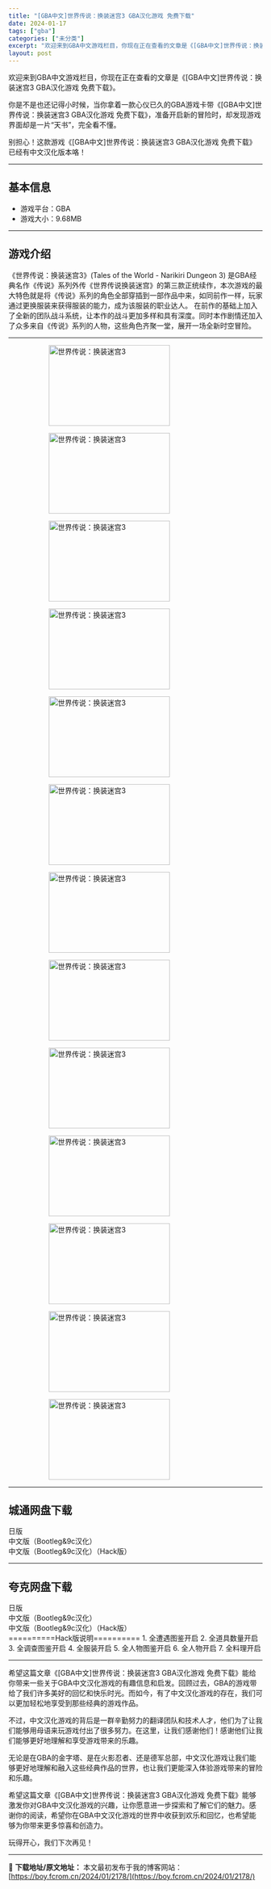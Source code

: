 ```yaml
---
title: "[GBA中文]世界传说：换装迷宫3 GBA汉化游戏 免费下载"
date: 2024-01-17
tags: ["gba"]
categories: ["未分类"]
excerpt: "欢迎来到GBA中文游戏栏目，你现在正在查看的文章是《[GBA中文]世界传说：换装迷宫3 GBA汉化游戏 免费下载》。 你是不是也还记得小时候，当你拿着一款心仪已久的GBA游戏卡带《[GBA中文]世界传说：换装迷宫3 GBA汉化游戏 免费下载》，准备开启新的冒险时，却发现游戏界面却是一片“天书”，完全&hellip;"
layout: post
---
```


欢迎来到GBA中文游戏栏目，你现在正在查看的文章是《[GBA中文]世界传说：换装迷宫3 GBA汉化游戏 免费下载》。

你是不是也还记得小时候，当你拿着一款心仪已久的GBA游戏卡带《[GBA中文]世界传说：换装迷宫3 GBA汉化游戏 免费下载》，准备开启新的冒险时，却发现游戏界面却是一片“天书”，完全看不懂。

别担心！这款游戏《[GBA中文]世界传说：换装迷宫3 GBA汉化游戏 免费下载》已经有中文汉化版本咯！ <hr><h2>&#22522;&#26412;&#20449;&#24687;</h2> <ul><li>&#28216;&#25103;&#24179;&#21488;&#65306;GBA</li><li>&#28216;&#25103;&#22823;&#23567;&#65306;9.68MB</li></ul><hr><h2>&#28216;&#25103;&#20171;&#32461;</h2> &#12298;&#19990;&#30028;&#20256;&#35828;&#65306;&#25442;&#35013;&#36855;&#23467;3&#12299;(Tales of the World - Narikiri Dungeon 3) &#26159;GBA&#32463;&#20856;&#21517;&#20316;&#12298;&#20256;&#35828;&#12299;&#31995;&#21015;&#22806;&#20256;&#12298;&#19990;&#30028;&#20256;&#35828;&#25442;&#35013;&#36855;&#23467;&#12299;&#30340;&#31532;&#19977;&#27454;&#27491;&#32479;&#32493;&#20316;&#65292;&#26412;&#27425;&#28216;&#25103;&#30340;&#26368;&#22823;&#29305;&#33394;&#23601;&#26159;&#23558;&#12298;&#20256;&#35828;&#12299;&#31995;&#21015;&#30340;&#35282;&#33394;&#20840;&#37096;&#31359;&#25554;&#21040;&#19968;&#37096;&#20316;&#21697;&#20013;&#26469;&#65292;&#22914;&#21516;&#21069;&#20316;&#19968;&#26679;&#65292;&#29609;&#23478;&#36890;&#36807;&#26356;&#25442;&#26381;&#35013;&#26469;&#33719;&#24471;&#26381;&#35013;&#30340;&#33021;&#21147;&#65292;&#25104;&#20026;&#35813;&#26381;&#35013;&#30340;&#32844;&#19994;&#36798;&#20154;&#12290;  &#22312;&#21069;&#20316;&#30340;&#22522;&#30784;&#19978;&#21152;&#20837;&#20102;&#20840;&#26032;&#30340;&#22242;&#38431;&#25112;&#26007;&#31995;&#32479;&#65292;&#35753;&#26412;&#20316;&#30340;&#25112;&#26007;&#26356;&#21152;&#22810;&#26679;&#21644;&#20855;&#26377;&#28145;&#24230;&#12290;&#21516;&#26102;&#26412;&#20316;&#21095;&#24773;&#36824;&#21152;&#20837;&#20102;&#20247;&#22810;&#26469;&#33258;&#12298;&#20256;&#35828;&#12299;&#31995;&#21015;&#30340;&#20154;&#29289;&#65292;&#36825;&#20123;&#35282;&#33394;&#40784;&#32858;&#19968;&#22530;&#65292;&#23637;&#24320;&#19968;&#22330;&#20840;&#26032;&#26102;&#31354;&#20882;&#38505;&#12290; <hr><figure><figure><img loading="lazy" decoding="async" width="240" height="160" data-id="2608" src="https://boy.fcrom.cn/wp-content/uploads/2024/01/20240116_65a63e02f2b3c.png" title="&#19990;&#30028;&#20256;&#35828;&#65306;&#25442;&#35013;&#36855;&#23467;3-1" alt="世界传说：换装迷宫3"></figure><figure><img loading="lazy" decoding="async" width="240" height="160" data-id="2609" src="https://boy.fcrom.cn/wp-content/uploads/2024/01/20240116_65a63e0328c02.png" title="&#19990;&#30028;&#20256;&#35828;&#65306;&#25442;&#35013;&#36855;&#23467;3-2" alt="世界传说：换装迷宫3"></figure><figure><img loading="lazy" decoding="async" width="240" height="160" data-id="2610" src="https://boy.fcrom.cn/wp-content/uploads/2024/01/20240116_65a63e034d84d.png" title="&#19990;&#30028;&#20256;&#35828;&#65306;&#25442;&#35013;&#36855;&#23467;3-3" alt="世界传说：换装迷宫3"></figure><figure><img loading="lazy" decoding="async" width="240" height="160" data-id="2611" src="https://boy.fcrom.cn/wp-content/uploads/2024/01/20240116_65a63e037a205.png" title="&#19990;&#30028;&#20256;&#35828;&#65306;&#25442;&#35013;&#36855;&#23467;3-4" alt="世界传说：换装迷宫3"></figure><figure><img loading="lazy" decoding="async" width="240" height="160" data-id="2612" src="https://boy.fcrom.cn/wp-content/uploads/2024/01/20240116_65a63e0397c9a.png" title="&#19990;&#30028;&#20256;&#35828;&#65306;&#25442;&#35013;&#36855;&#23467;3-5" alt="世界传说：换装迷宫3"></figure><figure><img loading="lazy" decoding="async" width="240" height="160" data-id="2613" src="https://boy.fcrom.cn/wp-content/uploads/2024/01/20240116_65a63e03b6935.png" title="&#19990;&#30028;&#20256;&#35828;&#65306;&#25442;&#35013;&#36855;&#23467;3-6" alt="世界传说：换装迷宫3"></figure><figure><img loading="lazy" decoding="async" width="240" height="160" data-id="2614" src="https://boy.fcrom.cn/wp-content/uploads/2024/01/20240116_65a63e03dc014.png" title="&#19990;&#30028;&#20256;&#35828;&#65306;&#25442;&#35013;&#36855;&#23467;3-7" alt="世界传说：换装迷宫3"></figure><figure><img loading="lazy" decoding="async" width="240" height="160" data-id="2615" src="https://boy.fcrom.cn/wp-content/uploads/2024/01/20240116_65a63e0410af0.png" title="&#19990;&#30028;&#20256;&#35828;&#65306;&#25442;&#35013;&#36855;&#23467;3-8" alt="世界传说：换装迷宫3"></figure><figure><img loading="lazy" decoding="async" width="240" height="160" data-id="2616" src="https://boy.fcrom.cn/wp-content/uploads/2024/01/20240116_65a63e043c04d.png" title="&#19990;&#30028;&#20256;&#35828;&#65306;&#25442;&#35013;&#36855;&#23467;3" alt="世界传说：换装迷宫3"></figure><figure><img loading="lazy" decoding="async" width="240" height="160" data-id="2617" src="https://boy.fcrom.cn/wp-content/uploads/2024/01/20240116_65a63e04679e8.png" title="&#19990;&#30028;&#20256;&#35828;&#65306;&#25442;&#35013;&#36855;&#23467;3" alt="世界传说：换装迷宫3"></figure><figure><img loading="lazy" decoding="async" width="240" height="160" data-id="2618" src="https://boy.fcrom.cn/wp-content/uploads/2024/01/20240116_65a63e048f7e9.png" title="&#19990;&#30028;&#20256;&#35828;&#65306;&#25442;&#35013;&#36855;&#23467;3" alt="世界传说：换装迷宫3"></figure><figure><img loading="lazy" decoding="async" width="240" height="160" data-id="2619" src="https://boy.fcrom.cn/wp-content/uploads/2024/01/20240116_65a63e04b9786.png" title="&#19990;&#30028;&#20256;&#35828;&#65306;&#25442;&#35013;&#36855;&#23467;3" alt="世界传说：换装迷宫3"></figure><figure><img loading="lazy" decoding="async" width="240" height="160" data-id="2607" src="https://boy.fcrom.cn/wp-content/uploads/2024/01/20240116_65a63e04e528f.png" title="&#19990;&#30028;&#20256;&#35828;&#65306;&#25442;&#35013;&#36855;&#23467;3" alt="世界传说：换装迷宫3"></figure></figure><div><div> <hr><h2>&#22478;&#36890;&#32593;&#30424;&#19979;&#36733;</h2> <div> <div>&#26085;&#29256;</div> <div>&#20013;&#25991;&#29256;&#65288;Bootleg&amp;9c&#27721;&#21270;&#65289;</div> <div>&#20013;&#25991;&#29256;&#65288;Bootleg&amp;9c&#27721;&#21270;&#65289;&#65288;Hack&#29256;&#65289;</div> </div> </div></div> <hr><h2>&#22840;&#20811;&#32593;&#30424;&#19979;&#36733;</h2> <div> <div>&#26085;&#29256;</div> <div>&#20013;&#25991;&#29256;&#65288;Bootleg&amp;9c&#27721;&#21270;&#65289;</div> <div>&#20013;&#25991;&#29256;&#65288;Bootleg&amp;9c&#27721;&#21270;&#65289;&#65288;Hack&#29256;&#65289;</div> </div> ==========Hack&#29256;&#35828;&#26126;========== 1. &#20840;&#36973;&#36935;&#22270;&#37492;&#24320;&#21551; 2. &#20840;&#36947;&#20855;&#25968;&#37327;&#24320;&#21551; 3. &#20840;&#35843;&#26597;&#22270;&#37492;&#24320;&#21551; 4. &#20840;&#26381;&#35013;&#24320;&#21551; 5. &#20840;&#20154;&#29289;&#22270;&#37492;&#24320;&#21551; 6. &#20840;&#20154;&#29289;&#24320;&#21551; 7. &#20840;&#26009;&#29702;&#24320;&#21551; <hr>希望这篇文章《[GBA中文]世界传说：换装迷宫3 GBA汉化游戏 免费下载》能给你带来一些关于GBA中文汉化游戏的有趣信息和启发。回顾过去，GBA的游戏带给了我们许多美好的回忆和快乐时光。而如今，有了中文汉化游戏的存在，我们可以更加轻松地享受到那些经典的游戏作品。

不过，中文汉化游戏的背后是一群辛勤努力的翻译团队和技术人才，他们为了让我们能够用母语来玩游戏付出了很多努力。在这里，让我们感谢他们！感谢他们让我们能够更好地理解和享受游戏带来的乐趣。

无论是在GBA的金字塔、是在火影忍者、还是德军总部，中文汉化游戏让我们能够更好地理解和融入这些经典作品的世界，也让我们更能深入体验游戏带来的冒险和乐趣。

希望这篇文章《[GBA中文]世界传说：换装迷宫3 GBA汉化游戏 免费下载》能够激发你对GBA中文汉化游戏的兴趣，让你愿意进一步探索和了解它们的魅力。感谢你的阅读，希望你在GBA中文汉化游戏的世界中收获到欢乐和回忆，也希望能够为你带来更多惊喜和创造力。

玩得开心，我们下次再见！

---
📖 **下载地址/原文地址：** 本文最初发布于我的博客网站：[https://boy.fcrom.cn/2024/01/2178/](https://boy.fcrom.cn/2024/01/2178/)
